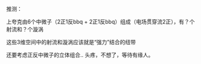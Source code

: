 推测：

上夸克由6个中微子（2正1反bbq + 2正1反bbq）组成（电场贯穿流2正），有？个射流和？个漩涡

这些3维空间中的射流和漩涡应该就是“强力”结合的纽带

还要考虑正反中微子的立体组合.. 头疼，不想了，等待有缘人。
